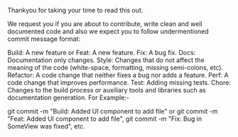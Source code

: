 Thankyou for taking your time to read this out.

We request you if you are about to contribute, write clean and well documented code and also we expect you to follow undermentioned commit message format:

Build: A new feature or Feat: A new feature.
Fix: A bug fix.
Docs: Documentation only changes.
Style: Changes that do not affect the meaning of the code (white-space, formatting, missing semi-colons, etc).
Refactor: A code change that neither fixes a bug nor adds a feature.
Perf: A code change that improves performance.
Test: Adding missing tests.
Chore: Changes to the build process or auxiliary tools and libraries such as documentation generation.
For Example:-

git commit -m "Build: Added UI component to add file" or git commit -m "Feat: Added UI component to add file",
git commit -m "Fix: Bug in SomeView was fixed",
etc.
